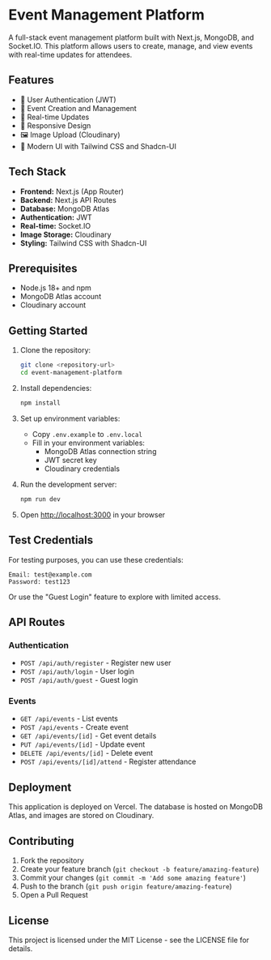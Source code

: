 # Event Management Platform

A full-stack event management platform built with Next.js, MongoDB, and Socket.IO. This platform allows users to create, manage, and view events with real-time updates for attendees.

## Features

- 👤 User Authentication (JWT)
- 📅 Event Creation and Management
- 🔄 Real-time Updates
- 📱 Responsive Design
- 🖼️ Image Upload (Cloudinary)
- 🎨 Modern UI with Tailwind CSS and Shadcn-UI

## Tech Stack

- **Frontend:** Next.js (App Router)
- **Backend:** Next.js API Routes
- **Database:** MongoDB Atlas
- **Authentication:** JWT
- **Real-time:** Socket.IO
- **Image Storage:** Cloudinary
- **Styling:** Tailwind CSS with Shadcn-UI

## Prerequisites

- Node.js 18+ and npm
- MongoDB Atlas account
- Cloudinary account

## Getting Started

1. Clone the repository:
   ```bash
   git clone <repository-url>
   cd event-management-platform
   ```

2. Install dependencies:
   ```bash
   npm install
   ```

3. Set up environment variables:
   - Copy `.env.example` to `.env.local`
   - Fill in your environment variables:
     - MongoDB Atlas connection string
     - JWT secret key
     - Cloudinary credentials

4. Run the development server:
   ```bash
   npm run dev
   ```

5. Open [http://localhost:3000](http://localhost:3000) in your browser

## Test Credentials

For testing purposes, you can use these credentials:

```
Email: test@example.com
Password: test123
```

Or use the "Guest Login" feature to explore with limited access.

## API Routes

### Authentication
- `POST /api/auth/register` - Register new user
- `POST /api/auth/login` - User login
- `POST /api/auth/guest` - Guest login

### Events
- `GET /api/events` - List events
- `POST /api/events` - Create event
- `GET /api/events/[id]` - Get event details
- `PUT /api/events/[id]` - Update event
- `DELETE /api/events/[id]` - Delete event
- `POST /api/events/[id]/attend` - Register attendance

## Deployment

This application is deployed on Vercel. The database is hosted on MongoDB Atlas, and images are stored on Cloudinary.

## Contributing

1. Fork the repository
2. Create your feature branch (`git checkout -b feature/amazing-feature`)
3. Commit your changes (`git commit -m 'Add some amazing feature'`)
4. Push to the branch (`git push origin feature/amazing-feature`)
5. Open a Pull Request

## License

This project is licensed under the MIT License - see the LICENSE file for details.
